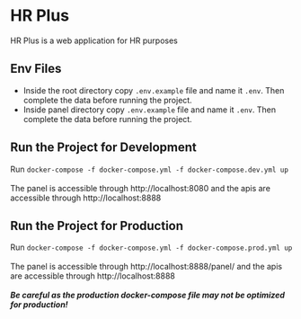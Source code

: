 # HR Plus
HR Plus is a web application for HR purposes

## Env Files
* Inside the root directory copy `.env.example` file and name it `.env`. Then complete the data before running the project.
* Inside panel directory copy `.env.example` file and name it `.env`. Then complete the data before running the project.

## Run the Project for Development
Run `docker-compose -f docker-compose.yml -f docker-compose.dev.yml up`
<br><br>
The panel is accessible through http://localhost:8080 and the apis are accessible through http://localhost:8888

## Run the Project for Production
Run `docker-compose -f docker-compose.yml -f docker-compose.prod.yml up`
<br><br>
The panel is accessible through http://localhost:8888/panel/ and the apis are accessible through http://localhost:8888
<br><br>
___Be careful as the production docker-compose file may not be optimized for production!___
